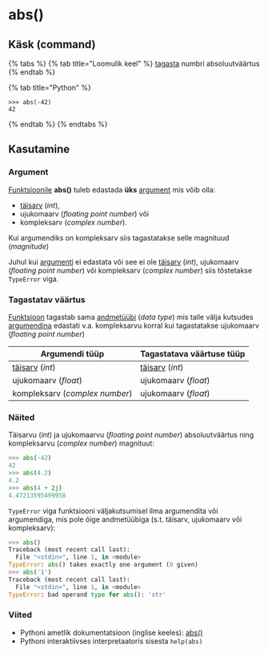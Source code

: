 # abs()

## Käsk (command)

{% tabs %}
{% tab title="Loomulik keel" %}
[tagasta](../../terminid/sonastik/tagastama-to-return.md#taehendus) numbri absoluutväärtus
{% endtab %}

{% tab title="Python" %}
```
>>> abs(-42)
42
```
{% endtab %}
{% endtabs %}

## Kasutamine

### Argument

[Funktsioonile](../../terminid/sonastik/funktsioon-function.md) **abs()** tuleb edastada **üks** [argument](../../terminid/sonastik/argument.md) mis võib olla:

* [täisarv](../../terminid/sonastik/taeisarv-integer.md#taehendus) (_int_),&#x20;
* ujukomaarv (_floating point number_) või&#x20;
* kompleksarv (_complex number_).&#x20;

Kui argumendiks on kompleksarv siis tagastatakse selle magnituud (_magnitude_)

Juhul kui [argumenti](../../terminid/sonastik/argument.md) ei edastata või see ei ole [täisarv](../../terminid/sonastik/taeisarv-integer.md#taehendus) (_int_), ujukomaarv (_floating point number_) või kompleksarv (_complex number_) siis tõstetakse `TypeError` viga.

### Tagastatav väärtus

[Funktsioon](../../terminid/sonastik/funktsioon-function.md) tagastab sama [andmetüübi](../../terminid/sonastik/andmetueuep-datatype.md) (_data type_) mis talle välja kutsudes [argumendina](../../terminid/sonastik/argument.md) edastati v.a. kompleksarvu korral kui tagastatakse ujukomaarv (_floating point number_)&#x20;

| Argumendi tüüp                   | Tagastatava väärtuse tüüp                                                |
| -------------------------------- | ------------------------------------------------------------------------ |
| [täisarv](abs.md#viited) (_int_) | [täisarv](../../terminid/sonastik/taeisarv-integer.md#taehendus) (_int_) |
| ujukomaarv (_float_)             | ujukomaarv (_float_)                                                     |
| kompleksarv (_complex number_)   | ujukomaarv (_float_)                                                     |

### Näited

Täisarvu (_int_) ja ujukomaarvu (_floating point number_) absoluutväärtus ning kompleksarvu (_complex number_) magnituut:

```python
>>> abs(-42)
42
>>> abs(4.2)
4.2
>>> abs(4 + 2j)
4.47213595499958
```

`TypeError` viga funktsiooni väljakutsumisel ilma argumendita või argumendiga, mis pole õige andmetüübiga (s.t. täisarv, ujukomaarv või kompleksarv):

```python
>>> abs()
Traceback (most recent call last):
  File "<stdin>", line 1, in <module>
TypeError: abs() takes exactly one argument (0 given)
>>> abs('1')
Traceback (most recent call last):
  File "<stdin>", line 1, in <module>
TypeError: bad operand type for abs(): 'str'
```

### Viited

* Pythoni ametlik dokumentatsioon (inglise keeles): [abs()](https://docs.python.org/3/library/functions.html#abs)
* Pythoni interaktiivses interpretaatoris sisesta `help(abs)`
